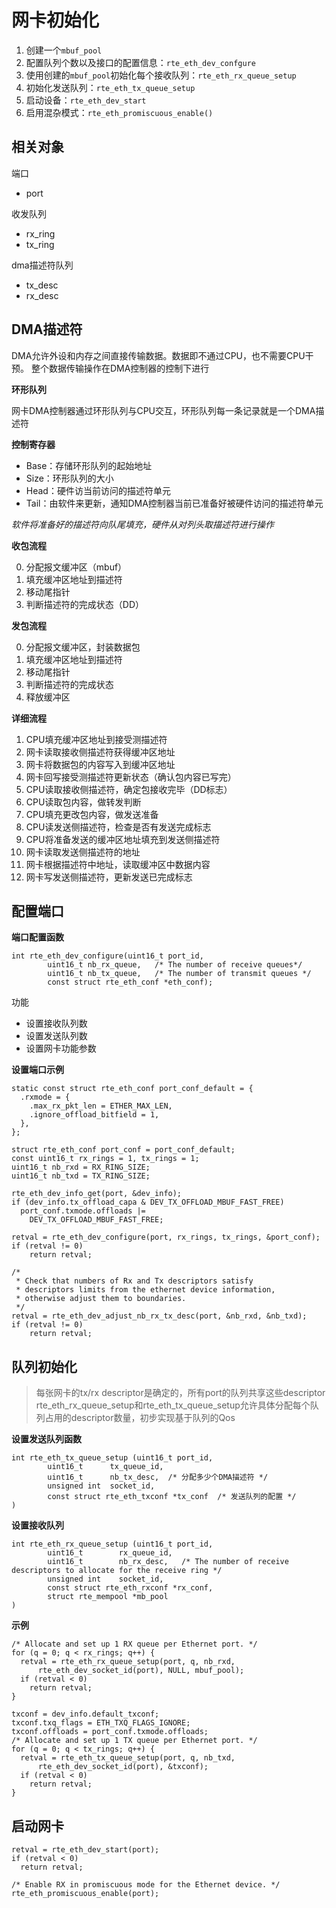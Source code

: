 # 网卡初始化

1. 创建一个`mbuf_pool`
2. 配置队列个数以及接口的配置信息：`rte_eth_dev_confgure`
3. 使用创建的`mbuf_pool`初始化每个接收队列：`rte_eth_rx_queue_setup`
4. 初始化发送队列：`rte_eth_tx_queue_setup`
5. 启动设备：`rte_eth_dev_start`
6. 启用混杂模式：`rte_eth_promiscuous_enable()`


## 相关对象

端口

- port

收发队列

- rx_ring
- tx_ring

dma描述符队列

- tx_desc
- rx_desc


## DMA描述符

DMA允许外设和内存之间直接传输数据。数据即不通过CPU，也不需要CPU干预。
整个数据传输操作在DMA控制器的控制下进行

**环形队列**

网卡DMA控制器通过环形队列与CPU交互，环形队列每一条记录就是一个DMA描述符

**控制寄存器**

- Base：存储环形队列的起始地址
- Size：环形队列的大小
- Head：硬件访当前访问的描述符单元
- Tail：由软件来更新，通知DMA控制器当前已准备好被硬件访问的描述符单元

*软件将准备好的描述符向队尾填充，硬件从对列头取描述符进行操作*


**收包流程**

0. 分配报文缓冲区（mbuf）
1. 填充缓冲区地址到描述符
2. 移动尾指针
3. 判断描述符的完成状态（DD）

**发包流程**

0. 分配报文缓冲区，封装数据包
1. 填充缓冲区地址到描述符
2. 移动尾指针
3. 判断描述符的完成状态
4. 释放缓冲区

**详细流程**

1. CPU填充缓冲区地址到接受测描述符
2. 网卡读取接收侧描述符获得缓冲区地址
3. 网卡将数据包的内容写入到缓冲区地址
4. 网卡回写接受测描述符更新状态（确认包内容已写完）
5. CPU读取接收侧描述符，确定包接收完毕（DD标志）
6. CPU读取包内容，做转发判断
7. CPU填充更改包内容，做发送准备
8. CPU读发送侧描述符，检查是否有发送完成标志
9. CPU将准备发送的缓冲区地址填充到发送侧描述符
10. 网卡读取发送侧描述符的地址
11. 网卡根据描述符中地址，读取缓冲区中数据内容
12. 网卡写发送侧描述符，更新发送已完成标志



## 配置端口

**端口配置函数**

```
int rte_eth_dev_configure(uint16_t port_id,
        uint16_t nb_rx_queue,   /* The number of receive queues*/
        uint16_t nb_tx_queue,   /* The number of transmit queues */
        const struct rte_eth_conf *eth_conf);
```
功能

- 设置接收队列数
- 设置发送队列数
- 设置网卡功能参数

**设置端口示例**

```
static const struct rte_eth_conf port_conf_default = {
  .rxmode = {
    .max_rx_pkt_len = ETHER_MAX_LEN,
    .ignore_offload_bitfield = 1,
  },
};

struct rte_eth_conf port_conf = port_conf_default;
const uint16_t rx_rings = 1, tx_rings = 1;
uint16_t nb_rxd = RX_RING_SIZE;
uint16_t nb_txd = TX_RING_SIZE;

rte_eth_dev_info_get(port, &dev_info);
if (dev_info.tx_offload_capa & DEV_TX_OFFLOAD_MBUF_FAST_FREE)
  port_conf.txmode.offloads |=
    DEV_TX_OFFLOAD_MBUF_FAST_FREE;

retval = rte_eth_dev_configure(port, rx_rings, tx_rings, &port_conf);
if (retval != 0)
	return retval;

/*
 * Check that numbers of Rx and Tx descriptors satisfy
 * descriptors limits from the ethernet device information,
 * otherwise adjust them to boundaries.
 */
retval = rte_eth_dev_adjust_nb_rx_tx_desc(port, &nb_rxd, &nb_txd);
if (retval != 0)
	return retval;
```



## 队列初始化

>每张网卡的tx/rx descriptor是确定的，所有port的队列共享这些descriptor
rte_eth_rx_queue_setup和rte_eth_tx_queue_setup允许具体分配每个队列占用的descriptor数量，初步实现基于队列的Qos

**设置发送队列函数**

```
int rte_eth_tx_queue_setup (uint16_t port_id,
        uint16_t      tx_queue_id,
        uint16_t      nb_tx_desc,  /* 分配多少个DMA描述符 */
        unsigned int  socket_id,
        const struct rte_eth_txconf *tx_conf  /* 发送队列的配置 */
)
```

**设置接收队列**

```
int rte_eth_rx_queue_setup (uint16_t port_id,
        uint16_t        rx_queue_id,
        uint16_t        nb_rx_desc,   /* The number of receive descriptors to allocate for the receive ring */
        unsigned int    socket_id,
        const struct rte_eth_rxconf *rx_conf,
        struct rte_mempool *mb_pool
)
```

**示例**

```
/* Allocate and set up 1 RX queue per Ethernet port. */
for (q = 0; q < rx_rings; q++) {
  retval = rte_eth_rx_queue_setup(port, q, nb_rxd,
      rte_eth_dev_socket_id(port), NULL, mbuf_pool);
  if (retval < 0)
    return retval;
}

txconf = dev_info.default_txconf;
txconf.txq_flags = ETH_TXQ_FLAGS_IGNORE;
txconf.offloads = port_conf.txmode.offloads;
/* Allocate and set up 1 TX queue per Ethernet port. */
for (q = 0; q < tx_rings; q++) {
  retval = rte_eth_tx_queue_setup(port, q, nb_txd,
      rte_eth_dev_socket_id(port), &txconf);
  if (retval < 0)
    return retval;
}
```


## 启动网卡

```
retval = rte_eth_dev_start(port);
if (retval < 0)
  return retval;

/* Enable RX in promiscuous mode for the Ethernet device. */
rte_eth_promiscuous_enable(port);
```
